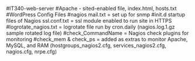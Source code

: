 #IT340-web-server
#Apache - sited-enabled file, index.html, hosts.txt
#WordPress Config Files
#nagios mail.txt = set up for snmp
#init.d startup files of Nagios
ssl.conf.txt = ssl module enabled to run site in HTTPS
#logrotate_nagios.txt = logrotate file run by cron.daily (nagios.log.1.gz sample rotated log file)
#check_CommandName = Nagios check plugins for monitoring
#check_mem & check_ps = added as extras to monitor Apache, MySQL, and RAM (hostgroups_nagios2.cfg, services_nagios2.cfg, nagios.cfg, nrpe.cfg)



